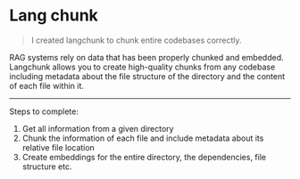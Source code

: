 # Lang chunk

> I created langchunk to chunk entire codebases correctly.

RAG systems rely on data that has been properly chunked and embedded. Langchunk allows you to create high-quality chunks from any codebase including metadata about the file structure of the directory and the content of each file within it.

---

Steps to complete:

1. Get all information from a given directory
2. Chunk the information of each file and include metadata about its relative file location
3. Create embeddings for the entire directory, the dependencies, file structure etc.

